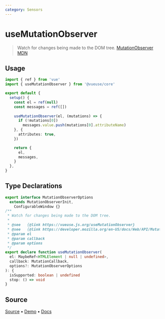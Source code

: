 ```yaml
---
category: Sensors
---
```


# useMutationObserver

> Watch for changes being made to the DOM tree. [MutationObserver MDN](https://developer.mozilla.org/en-US/docs/Web/API/MutationObserver)

## Usage

```ts
import { ref } from 'vue'
import { useMutationObserver } from '@vueuse/core'

export default {
  setup() {
    const el = ref(null)
    const messages = ref([])
  
    useMutationObserver(el, (mutations) => {
      if (!mutations[0])
        messages.value.push(mutations[0].attributeName)
    }, {
      attributes: true,
    })

    return {
      el,
      messages,
    }
  },
}
```




<!--FOOTER_STARTS-->
## Type Declarations

```typescript
export interface MutationObserverOptions
  extends MutationObserverInit,
    ConfigurableWindow {}
/**
 * Watch for changes being made to the DOM tree.
 *
 * @see   {@link https://vueuse.js.org/useMutationObserver}
 * @see   {@link https://developer.mozilla.org/en-US/docs/Web/API/MutationObserver|MutationObserver MDN}
 * @param el
 * @param callback
 * @param options
 */
export declare function useMutationObserver(
  el: MaybeRef<HTMLElement | null | undefined>,
  callback: MutationCallback,
  options?: MutationObserverOptions
): {
  isSupported: boolean | undefined
  stop: () => void
}
```

## Source

[Source](https://github.com/antfu/vueuse/blob/master/packages/core/useMutationObserver/index.ts) • [Demo](https://github.com/antfu/vueuse/blob/master/packages/core/useMutationObserver/demo.vue) • [Docs](https://github.com/antfu/vueuse/blob/master/packages/core/useMutationObserver/index.md)


<!--FOOTER_ENDS-->